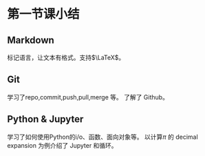 # 第一节课小结
## Markdown
标记语言，让文本有格式。支持$\LaTeX$。
## Git
学习了repo,commit,push,pull,merge 等。
了解了 Github。
## Python & Jupyter
学习了如何使用Python的i/o、函数、面向对象等。
以计算$\pi$ 的 decimal expansion 为例介绍了 Jupyter 和循环。
